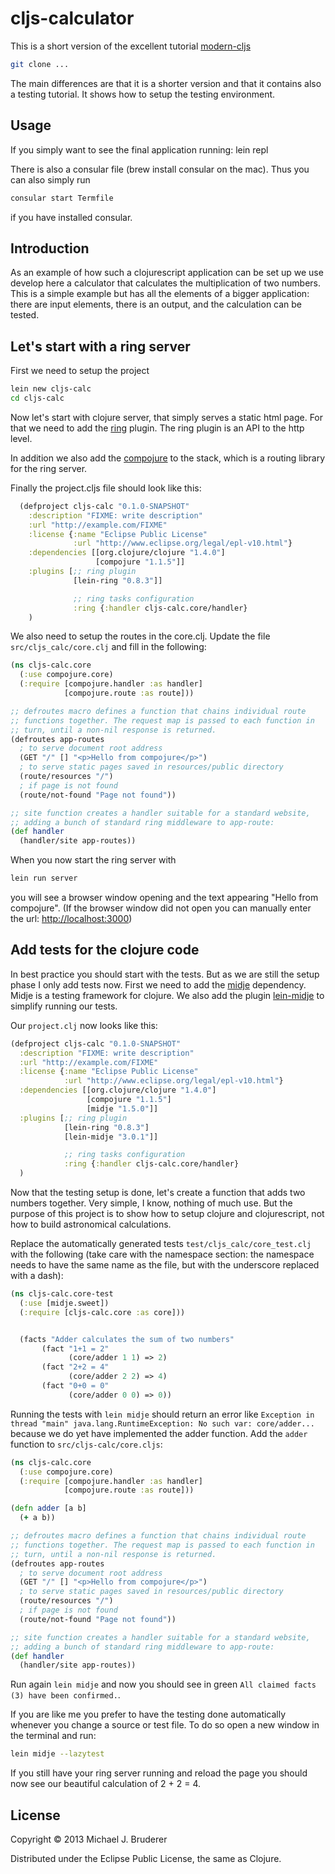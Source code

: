 # cljs-calculator

This is a short version of the excellent tutorial 
[modern-cljs](https://github.com/magomimmo/modern-cljs)
```bash
git clone ...
```
The main differences are that it is a shorter version and that it contains also 
a testing tutorial. It shows how to setup the testing environment.

## Usage

If you simply want to see the final application running:
lein repl

There is also a consular file (brew install consular on the mac). Thus
you can also simply run 
```bash
consular start Termfile
``` 
if you have installed consular.


## Introduction

As an example of how such a clojurescript application can be set up
we use develop here a calculator that calculates the multiplication of two
numbers. This is a simple example but has all the elements of a bigger 
application: there are input elements, there is an output, and the calculation
can be tested.

## Let's start with a ring server

First we need to setup the project
```bash
lein new cljs-calc
cd cljs-calc
```

Now let's start with clojure server, that simply serves a static html page. For
that we need to add the [ring](https://github.com/ring-clojure/ring) plugin. The 
ring plugin is an API to the http level.

In addition we also add the [compojure](https://github.com/weavejester/compojure.git)
to the stack, which is a routing library for the ring server.

Finally the project.cljs file should look like this:
```clojure
  (defproject cljs-calc "0.1.0-SNAPSHOT"
    :description "FIXME: write description"
    :url "http://example.com/FIXME"
    :license {:name "Eclipse Public License"
              :url "http://www.eclipse.org/legal/epl-v10.html"}
    :dependencies [[org.clojure/clojure "1.4.0"]
                   [compojure "1.1.5"]]
    :plugins [;; ring plugin
              [lein-ring "0.8.3"]]

              ;; ring tasks configuration
              :ring {:handler cljs-calc.core/handler}
    )
```

We also need to setup the routes in the core.clj. Update the file
`src/cljs_calc/core.clj` and fill in the following:

```clojure
(ns cljs-calc.core
  (:use compojure.core)
  (:require [compojure.handler :as handler]
            [compojure.route :as route]))

;; defroutes macro defines a function that chains individual route
;; functions together. The request map is passed to each function in
;; turn, until a non-nil response is returned.
(defroutes app-routes
  ; to serve document root address
  (GET "/" [] "<p>Hello from compojure</p>")
  ; to serve static pages saved in resources/public directory
  (route/resources "/")
  ; if page is not found
  (route/not-found "Page not found"))

;; site function creates a handler suitable for a standard website,
;; adding a bunch of standard ring middleware to app-route:
(def handler
  (handler/site app-routes))
```

When you now start the ring server with
```bash
lein run server
```
you will see a browser window opening and the text appearing 
"Hello from compojure".
(If the browser window did not open you can manually enter the url:
[http://localhost:3000](http://localhost:3000))

## Add tests for the clojure code

In best practice you should start with the tests. But as we are still the 
setup phase I only add tests now. First we need to add the 
[midje](https://github.com/marick/Midje.git) dependency. Midje is a testing
framework for clojure. We also add the plugin
[lein-midje](https://github.com/marick/lein-midje.git) to simplify running
our tests. 

Our `project.clj` now looks like this:
```clojure
(defproject cljs-calc "0.1.0-SNAPSHOT"
  :description "FIXME: write description"
  :url "http://example.com/FIXME"
  :license {:name "Eclipse Public License"
            :url "http://www.eclipse.org/legal/epl-v10.html"}
  :dependencies [[org.clojure/clojure "1.4.0"]
                 [compojure "1.1.5"]
                 [midje "1.5.0"]]
  :plugins [;; ring plugin
            [lein-ring "0.8.3"]
            [lein-midje "3.0.1"]]

            ;; ring tasks configuration
            :ring {:handler cljs-calc.core/handler}
  )

```

Now that the testing setup is done, let's create a function that adds
two numbers together. Very simple, I know, nothing of much use. But the 
purpose of this project is to show how to setup clojure and clojurescript, 
not how to build astronomical calculations. 

Replace the automatically generated tests `test/cljs_calc/core_test.clj` with
the following (take care with the namespace section: the namespace needs to
have the same name as the file, but with the underscore replaced with a dash):

```clojure
(ns cljs-calc.core-test
  (:use [midje.sweet])
  (:require [cljs-calc.core :as core]))


  (facts "Adder calculates the sum of two numbers"
       (fact "1+1 = 2"
             (core/adder 1 1) => 2)
       (fact "2+2 = 4"
             (core/adder 2 2) => 4)
       (fact "0+0 = 0"
             (core/adder 0 0) => 0))
```

Running the tests with `lein midje` should return an error like
`Exception in thread "main" java.lang.RuntimeException: No such var: core/adder...`
because we do yet have implemented the adder function. Add the `adder` function
to `src/cljs-calc/core.cljs`:

```clojure
(ns cljs-calc.core
  (:use compojure.core)
  (:require [compojure.handler :as handler]
            [compojure.route :as route]))

(defn adder [a b]
  (+ a b))

;; defroutes macro defines a function that chains individual route
;; functions together. The request map is passed to each function in
;; turn, until a non-nil response is returned.
(defroutes app-routes
  ; to serve document root address
  (GET "/" [] "<p>Hello from compojure</p>")
  ; to serve static pages saved in resources/public directory
  (route/resources "/")
  ; if page is not found
  (route/not-found "Page not found"))

;; site function creates a handler suitable for a standard website,
;; adding a bunch of standard ring middleware to app-route:
(def handler
  (handler/site app-routes))
```

Run again `lein midje` and now you should see 
in green `All claimed facts (3) have been confirmed.`. 

If you are like me you prefer to have the testing done automatically
whenever you change a source or test file. To do so open a new
window in the terminal and run:

```bash
lein midje --lazytest
```

If you still have your ring server running and reload the page you should now
see our beautiful calculation of 2 + 2 = 4.



## License

Copyright © 2013 Michael J. Bruderer

Distributed under the Eclipse Public License, the same as Clojure.

